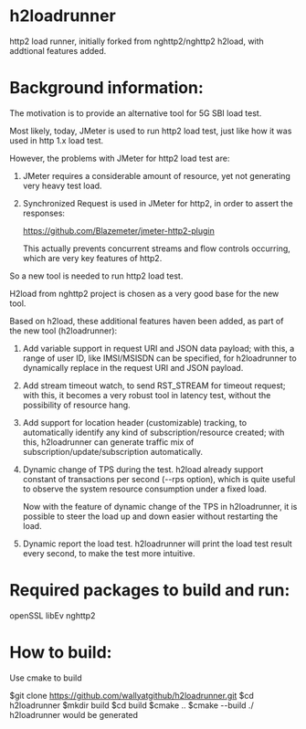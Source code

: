 # h2loadrunner
http2 load runner, initially forked from nghttp2/nghttp2 h2load, with addtional features added.

Background information:
======================
The motivation is to provide an alternative tool for 5G SBI load test.

Most likely, today, JMeter is used to run http2 load test, just like how it was used in http 1.x load test.

However, the problems with JMeter for http2 load test are:

1. JMeter requires a considerable amount of resource, yet not generating very heavy test load.

2. Synchronized Request is used in JMeter for http2, in order to assert the responses:

   https://github.com/Blazemeter/jmeter-http2-plugin

   This actually prevents concurrent streams and flow controls occurring, which are very key features of http2.

So a new tool is needed to run http2 load test.

H2load from nghttp2 project is chosen as a very good base for the new tool.

Based on h2load, these additional features haven been added, as part of the new tool (h2loadrunner):

1. Add variable support in request URI and JSON data payload; with this, a range of user ID, like IMSI/MSISDN can be specified, for h2loadrunner to dynamically replace in the request URI and JSON payload.

2. Add stream timeout watch, to send RST_STREAM for timeout request; with this, it becomes a very robust tool in latency test, without the possibility of resource hang.

3. Add support for location header (customizable) tracking, to automatically identify any kind of subscription/resource created; with this, h2loadrunner can generate traffic mix of subscription/update/subscription automatically.

4. Dynamic change of TPS during the test. h2load already support constant of transactions per second (--rps option), which is quite useful to observe the system resource consumption under a fixed load.

   Now with the feature of dynamic change of the TPS in h2loadrunner, it is possible to steer the load up and down easier without restarting the load.

5. Dynamic report the load test. h2loadrunner will print the load test result every second, to make the test more intuitive.



Required packages to build and run:
==================================
openSSL
libEv
nghttp2

How to build:
============
Use cmake to build

$git clone https://github.com/wallyatgithub/h2loadrunner.git
$cd h2loadrunner
$mkdir build
$cd build
$cmake ..
$cmake --build ./
h2loadrunner would be generated


